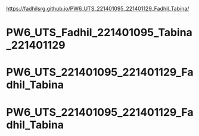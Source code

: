 https://fadhilsrg.github.io/PW6_UTS_221401095_221401129_Fadhil_Tabina/
# PW6_UTS_Fadhil_221401095_Tabina_221401129
# PW6_UTS_221401095_221401129_Fadhil_Tabina
# PW6_UTS_221401095_221401129_Fadhil_Tabina
